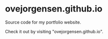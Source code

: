 # ovejorgensen.github.io

Source code for my portfolio website.

Check it out by visiting "ovejorgensen.github.io".
